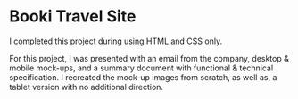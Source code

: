 # Booki Travel Site

I completed this project during using HTML and CSS only. 

For this project, I was presented with an email from the company, desktop & mobile mock-ups, and a summary document with functional & technical specification. I recreated the mock-up images from scratch, as well as, a tablet version with no additional direction. 
